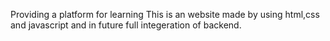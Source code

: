 Providing a platform for learning
This is an website made by using html,css and javascript and in future full integeration of backend.
